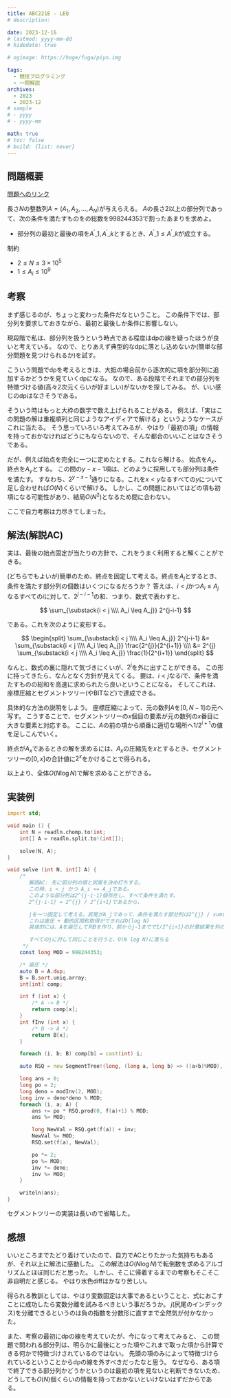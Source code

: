 ```yaml
---
title: ABC221E - LEQ
# description: 

date: 2023-12-16
# lastmod: yyyy-mm-dd
# hidedate: true

# ogimage: https://hoge/fuga/piyo.img

tags:
  - 競技プログラミング
  - 一問解説
archives:
  - 2023
  - 2023-12
# sample
# - yyyy
# - yyyy-mm

math: true
# toc: false
# build: {list: never}
---
```


## 問題概要
[問題へのリンク](https://atcoder.jp/contests/abc221/tasks/abc221_e)

長さ$N$の整数列$A = (A_1, A_2, \dots , A_N)$が与えらえる。
$A$の長さ$2$以上の部分列であって、次の条件を満たすものをの総数を$998244353$で割ったあまりを求めよ。

- 部分列の最初と最後の項を$A^\prime{}\_1, A^\prime{}\_k$とするとき、$A^\prime{}\_1 \leq A^\prime{}\_k$が成立する。

制約

- $2 \leq N \leq 3 \times 10^5$
- $1 \leq A_i \leq 10^9$

## 考察
まず感じるのが、ちょっと変わった条件だなということ。
この条件下では、部分列を要求しておきながら、最初と最後しか条件に影響しない。

現段階で私は、部分列を扱うという時点である程度はdpの線を疑ったほうが良いと考えている。
なので、とりあえず典型的なdpに落とし込めないか(簡単な部分問題を見つけられるか)を試す。

こういう問題でdpを考えるときは、大抵の場合前から逐次的に項を部分列に追加するかどうかを見ていくdpになる。
なので、ある段階でそれまでの部分列を特徴づける値(高々2次元くらいが好ましい)がないかを探してみる。
が、いい感じのdpはなさそうである。

そういう時はもっと大枠の数学で数え上げられることがある。
例えば、「実はこの問題の解は重複順列と同じようなアイディアで解ける」というようなケースがこれに当たる。
そう思っていろいろ考えてみるが、やはり「最初の項」の情報を持っておかなければどうにもならないので、そんな都合のいいことはなさそうである。

だが、例えば始点を完全に一つに定めたとする。これなら解ける。
始点を$A_x$、終点を$A_y$とする。
この間の$y-x-1$項は、どのように採用しても部分列は条件を満たす。
すなわち、$2^{y-x-1}$通りになる。これを$x < y$なるすべての$y$について足し合わせれば$O(N)$くらいで解ける。
しかし、この問題においてはどの項も初項になる可能性があり、結局$O(N^2)$となるため間に合わない。

ここで自力考察は力尽きてしまった。

## 解法(解説AC)
実は、最後の始点固定が当たりの方針で、これをうまく利用すると解くことができる。

(どちらでもよいが)簡単のため、終点を固定して考える。終点を$A_j$とするとき、条件を満たす部分列の個数はいくつになるだろうか？
答えは、$i < j$かつ$A_i \leq A_j$なるすべての$i$に対して、$2^{j-i-1}$の和、つまり、数式で表わすと、

$$
\sum_{\substack{i < j \\\\ A_i \leq A_j}} 2^{j-i-1}
$$

である。これを次のように変形する。

$$
\begin{split}
\sum_{\substack{i < j \\\\ A_i \leq A_j}} 2^{j-i-1} &= \sum_{\substack{i < j \\\\ A_i \leq A_j}} \frac{2^{j}}{2^{i+1}} \\\\
        &= 2^{j} \sum_{\substack{i < j \\\\ A_i \leq A_j}} \frac{1}{2^{i+1}}
\end{split}
$$

なんと、数式の裏に隠れて気づきにくいが、$2^{j}$を外に出すことができる。
この形に持ってきたら、なんとなく方針が見えてくる。
要は、$i < j$なる$i$で、条件を満たすものの総和を高速に求められたら良いということになる。
そしてこれは、座標圧縮とセグメントツリー(やBITなど)で達成できる。

具体的な方法の説明をしよう。
座標圧縮によって、元の数列$A$を$[0, N-1]$の元へ写す。
こうすることで、セグメントツリーの$x$個目の要素が元の数列の$x$番目に大きな要素と対応する。
ここに、$A$の前の項から順番に適切な場所へ$1/2^{i+1}$の値を足しこんでいく。

終点が$A_x$であるときの解を求めるには、$A_x$の圧縮先を$x$とするとき、セグメントツリーの$[0, x]$の合計値に$2^{x}$をかけることで得られる。

以上より、全体$O(N \log N)$で解を求めることができる。

## 実装例
```d
import std;

void main () {
    int N = readln.chomp.to!int;
    int[] A = readln.split.to!(int[]);

    solve(N, A);
}

void solve (int N, int[] A) {
    /*
       解説AC: 先に部分列の頭と尻尾を決め打ちする。
       この時、i < j かつ A_i <= A_jである。
       このような部分列は2^{j-i-1}個存在し、すべて条件を満たす。
       2^{j-i-1} = 2^{j} / 2^{i+1}であるから、

       jを一つ固定して考える。尻尾がA_jであって、条件を満たす部分列は2^{j} / sum(1 <= i < j かつ A_i <= A_j) 2^{i+1}通り。
       これは座圧 + 動的区間和取得ができればO(log N)
       具体的には、Aを座圧して列Bを作り、前からj-1までで1/2^{i+1}の計算結果を列のしかるべきところに入れる。

       すべてのjに対して同じことを行うと、O(N log N)に落ちる
     */
    const long MOD = 998244353;

    /* 座圧 */
    auto B = A.dup;
    B = B.sort.uniq.array;
    int[int] comp;

    int f (int x) {
        /* A -> B */
        return comp[x];
    }
    int fInv (int x) {
        /* B -> A */
        return B[x];
    }

    foreach (i, b; B) comp[b] = cast(int) i;

    auto RSQ = new SegmentTree!(long, (long a, long b) => ((a+b)%MOD), () => 0L)(B.length);

    long ans = 0;
    long po = 2;
    long deno = modInv(2, MOD);
    long inv = deno*deno % MOD;
    foreach (i, a; A) {
        ans += po * RSQ.prod(0, f(a)+1) % MOD;
        ans %= MOD;

        long NewVal = RSQ.get(f(a)) + inv;
        NewVal %= MOD;
        RSQ.set(f(a), NewVal);

        po *= 2;
        po %= MOD;
        inv *= deno;
        inv %= MOD;
    }

    writeln(ans);
}
```

セグメントツリーの実装は長いので省略した。

## 感想
いいところまでたどり着けていたので、自力でACとりたかった気持ちもあるが、それ以上に解法に感動した。
この解法は$O(N \log N)$で転倒数を求めるアルゴリズムとほぼ同じだと思った。
しかし、そこに帰着するまでの考察もそこそこ非自明だと感じる。
やはり水色diffはかなり苦しい。

得られる教訓としては、やはり変数固定は大事であるということと、式におこすことに成功したら変数分離を試みるべきという事だろうか。
$j$(尻尾のインデックス)を分離できるというのは負の指数を分数形に直すまで全然気が付かなかった。

また、考察の最初にdpの線を考えていたが、今になって考えてみると、
この問題で問われる部分列は、明らかに最後にとった項やこれまで取った項から計算できる何かで特徴づけされているのではない。
先頭の項のみによって特徴づけられているということからdpの線を外すべきだったなと思う。
なぜなら、ある項で終了できる部分列かどうかというのは最初の項を見ないと判断できないため、どうしても$O(N)$個くらいの情報を持っておかないといけないはずだからである。
